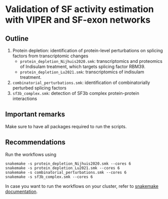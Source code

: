 # Validation of SF activity estimation with VIPER and SF-exon networks

## Outline
1. Protein depletion: identification of protein-level perturbations on splicing factors from transcriptomic changes
    - `protein_depletion_Nijhuis2020.smk`: transcriptomics and proteomics of Indisulam treatment, which targets splicing factor RBM39.
    - `protein_depletion_Lu2021.smk`: transcriptomics of indisulam treatment.
2. `combinatorial_perturbations.smk`: identification of combinatorially perturbed splicing factors
3. `sf3b_complex.smk`: detection of SF3b complex protein-protein interactions

## Important remarks

Make sure to have all packages required to run the scripts.

## Recommendations
Run the workflows using
```
snakemake -s protein_depletion_Nijhuis2020.smk --cores 6
snakemake -s protein_depletion_Lu2021.smk --cores 6
snakemake -s combinatorial_perturbations.smk --cores 6
snakemake -s sf3b_complex.smk --cores 6
```
In case you want to run the workflows on your cluster, refer to [snakemake documentation](https://snakemake.readthedocs.io/en/stable/executing/cluster.html).